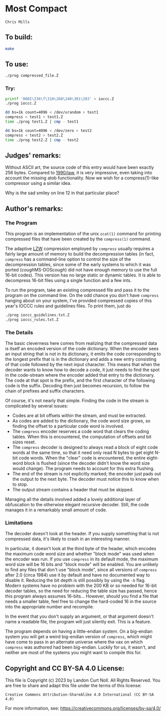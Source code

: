 # Most Compact

    Chris Mills


## To build:

```sh
make
```


## To use:

```sh
./prog compressed_file.Z
```


### Try:

```sh
printf '000I\236\f\31H\260\240\301\203' > ioccc.Z
./prog ioccc.Z

dd bs=1k count=4096 < /dev/urandom > test1
compress < test1 > test1.Z
time ./prog test1.Z | cmp - test1

dd bs=1k count=4096 < /dev/zero > test2
compress < test2 > test2.Z
time ./prog test2.Z | cmp - test2
```


## Judges' remarks:

Without ASCII art, the source code of this entry would have been exactly 256
bytes.  Compared to [1990/jaw](http://ioccc.org/years.html#1990_jaw), it is very
impressive, even taking into account the missing atob functionality. Now we wish
for a compress(1)-like compressor using a similar idea.

Why is the sad smiley on line 12 in that particular place?


## Author's remarks:

### The Program

This program is an implementation of the unix `zcat(1)` command for printing
compressed files that have been created by the `compress(1)` command.

The adaptive [LZW](https://en.wikipedia.org/wiki/Lempel–Ziv–Welch) compression
employed by `compress` usually requires a fairly large amount of memory to
build the decompression tables (in fact, `compress` has a command-line option
to control the size of the decompression tables, since some of the early
systems to which it was ported (*cough*MS-DOS*cough*) did not have enough
memory to use the full 16-bit codes).  This version has no large static or
dynamic tables.  It is able to decompress 16-bit files using a single function
and a few ints.

To run the program, take an existing compressed file and pass it to the program
on the command line.  On the odd chance you don't have `compress` hanging about
on your system, I've provided compressed copies of this year's IOCCC rules
and guidelines files.  To print them, just do

```sh
./prog ioccc_guidelines.txt.Z
./prog ioccc_rules.txt.Z
```

### The Details

The basic cleverness here comes from realizing that the compressed data is
itself an encoded version of the code dictionary.  When the encoder sees
an input string that is not in its dictionary, it emits the code corresponding
to the longest prefix that is in the dictionary and adds a new entry consisting
of that code followed by the next input character.  This means that when the
decoder wants to know how to decode a code, it just needs to find the spot in
the code-stream where the encoder added that entry to the dictionary.  The
code at that spot is the prefix, and the first character of the following code
is the suffix.  Decoding then just becomes recursion, to follow the chain of
prefixes and suffix characters.

Of course, it's not nearly that simple.  Finding the code in the stream is
complicated by several issues:

 * Codes are at bit offsets within the stream, and must be extracted.
 * As codes are added to the dictionary, the code word size grows, so finding
   the offset to a particular code word is involved.
 * The `compress` encoder reserves a code word that clears the coding tables.
   When this is encountered, the computation of offsets and bit sizes reset.
 * The `compress` decoder is designed to always read a block of eight code
   words at the same time, so that it need only read N bytes to get eight N-bit
   code words.  When the "clear" code is encountered, the entire eight-word
   block is flushed (since the decoder didn't know the word size would change).
   The program needs to account for this extra flushing.
 * The end of the stream is not explicitly marked; the encoder just pads out
   the output to the next byte.  The decoder must notice this to know when
   to stop.
 * The output stream contains a header that must be skipped.

Managing all the details involved added a lovely additional layer of
obfuscation to the otherwise elegant recursive decoder.  Still, the code
manages it in a remarkably small amount of code.

### Limitations

The decoder doesn't look at the header.  If you supply something that is not
compressed data, it's likely to crash in an interesting manner.

In particular, it doesn't look at the third byte of the header, which encodes
the maximum code word size and whether "block mode" was used when the encoder
was run.  If you use `compress` in its default mode, the maximum word size
will be 16 bits and "block mode" will be enabled.  You are unlikely to find
any files that don't use "block mode", since all versions of `compress` after
2.0 (circa 1984) use it by default and have no documented way to disable it.
Reducing the bit depth is still possibly by using the `-b` flag.  Modern
systems have no problem with the 200 KB or so needed for 16-bit decoder
tables, so the need for reducing the table size has passed, hence this program
always assumes 16-bits...  However, should you find a file that needs a
smaller table, feel free to change the hard-coded 16 in the source into the
appropriate number and recompile.

In the event that you don't supply an argument, or that argument doesn't name
a readable file, the program will just silently exit.  This is a feature.

The program depends on having a little-endian system.  On a big-endian system
you will get a weird big-endian version of `compress`, which might have come to
pass in an alternate universe where the vax on which `compress` was authored
had been big-endian.  Luckily for us, it wasn't, and neither are most of the
systems you might want to compile this for.


## Copyright and CC BY-SA 4.0 License:

This file is Copyright (c) 2023 by Landon Curt Noll.  All Rights Reserved.
You are free to share and adapt this file under the terms of this license:

    Creative Commons Attribution-ShareAlike 4.0 International (CC BY-SA 4.0)

For more information, see: https://creativecommons.org/licenses/by-sa/4.0/
